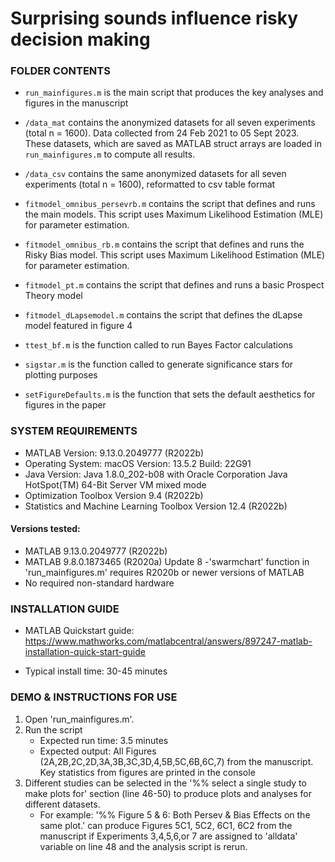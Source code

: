 # Surprising sounds influence risky decision making

### FOLDER CONTENTS
* `run_mainfigures.m` is the main script that produces the key analyses and figures in the manuscript

* `/data_mat` contains the anonymized datasets for all seven experiments (total n = 1600). Data collected from 24 Feb 2021 to 05 Sept 2023. These datasets, which are saved as MATLAB struct arrays are loaded in `run_mainfigures.m` to compute all results.

* `/data_csv` contains the same anonymized datasets for all seven experiments (total n = 1600), reformatted to csv table format

* `fitmodel_omnibus_persevrb.m` contains the script that defines and runs the main models. This script uses Maximum Likelihood Estimation (MLE) for parameter estimation.

* `fitmodel_omnibus_rb.m` contains the script that defines and runs the Risky Bias model. This script uses Maximum Likelihood Estimation (MLE) for parameter estimation.

* `fitmodel_pt.m` contains the script that defines and runs a basic Prospect Theory model

* `fitmodel_dLapsemodel.m` contains the script that defines the dLapse model featured in figure 4

* `ttest_bf.m` is the function called to run Bayes Factor calculations

* `sigstar.m` is the function called to generate significance stars for plotting purposes

* `setFigureDefaults.m` is the function that sets the default aesthetics for figures in the paper


### SYSTEM REQUIREMENTS

- MATLAB Version: 9.13.0.2049777 (R2022b)
- Operating System: macOS  Version: 13.5.2 Build: 22G91 
- Java Version: Java 1.8.0_202-b08 with Oracle Corporation Java HotSpot(TM) 64-Bit Server VM mixed mode
- Optimization Toolbox Version 9.4 (R2022b)  
- Statistics and Machine Learning Toolbox Version 12.4 (R2022b)  

#### Versions tested: 

- MATLAB 9.13.0.2049777 (R2022b)
- MATLAB 9.8.0.1873465 (R2020a) Update 8
  -'swarmchart' function in 'run_mainfigures.m' requires R2020b or newer versions of MATLAB
- No required non-standard hardware

### INSTALLATION GUIDE

* MATLAB Quickstart guide: https://www.mathworks.com/matlabcentral/answers/897247-matlab-installation-quick-start-guide

* Typical install time: 30-45 minutes 

### DEMO & INSTRUCTIONS FOR USE

1. Open 'run_mainfigures.m'. 
2. Run the script 
	* Expected run time: 3.5 minutes
	* Expected output: All Figures (2A,2B,2C,2D,3A,3B,3C,3D,4,5B,5C,6B,6C,7) from the manuscript. Key statistics from figures are printed in the console
3. Different studies can be selected in the '%% select a single study to make plots for' section (line 46-50) to produce plots and analyses for different datasets. 
	* For example: '%% Figure 5 & 6: Both Persev & Bias Effects on the same plot.' can produce Figures 5C1, 5C2, 6C1, 6C2 from the manuscript if Experiments 3,4,5,6,or 7 are assigned to 'alldata' variable on line 48 and the analysis script is rerun.














